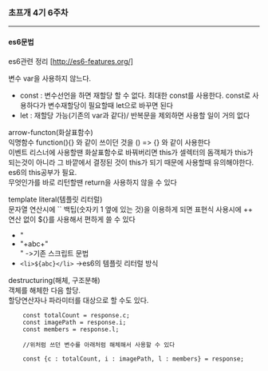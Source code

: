 ### 초프개 4기 6주차
-----

#### es6문법

es6관련 정리 [http://es6-features.org/]

변수 var을 사용하지 않느다.
- const : 변수선언을 하면 재할당 할 수 없다. 최대한 const를 사용한다. const로 사용하다가 변수재할당이 필요할때 let으로 바꾸면 된다
- let : 재할당 가능(기존의 var과 같다)/ 반복문을 제외하면 사용할 일이 거의 없다     

arrow-functon(화살표함수)       
익명함수 function(){} 와 같이 쓰이던 것을 () => {} 와 같이 사용한다  
이벤트 리스너에 사용할땐 화살표함수로 바꿔버리면 this가 셀렉터의 돔객체가 this가 되는것이 아니라 그 바깥에서 결정된 것이 this가 되기 때문에 사용할때 유의해야한다. es6의 this공부가 필요.       
무엇인가를 바로 리턴할땐 return을 사용하지 않을 수 있다     

template literal(템플릿 리터럴)     
문자열 연산시에 `` 백팁(숫자키 1 옆에 있는 것)을 이용하게 되면  표현식 사용시에 ++ 연산 없이 ${}를 사용해서 편하게 쓸 수 있다      


 - "<li>"+abc+"</li>" ->기존 스크립트 문법      
 - `<li>${abc}</li>` ->es6의 템플릿 리터럴 방식        

destructuring(해체, 구조분해)       
객체를 해체한 다음 할당.        
할당연산자나 파라미터를 대상으로 할 수도 있다.

```
    const totalCount = response.c;
    const imagePath = response.i;
    const members = response.l;

    //위처럼 쓰던 변수를 아래처럼 해체해서 사용할 수 있다

    const {c : totalCount, i : imagePath, l : members} = response;
```